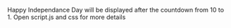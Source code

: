 Happy Independance Day will be displayed after the countdown from 10 to 1.
Open script.js and css for more details
